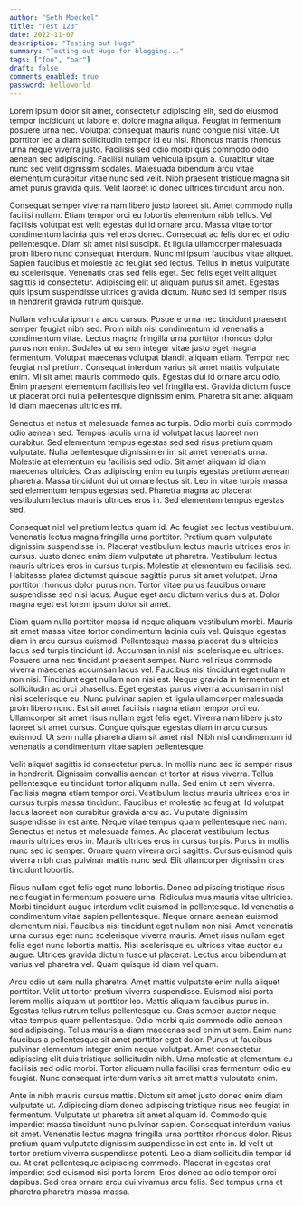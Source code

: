 ```yaml
---
author: "Seth Moeckel"
title: "Test 123"
date: 2022-11-07
description: "Testing out Hugo"
summary: "Testing out Hugo for blogging..."
tags: ["foo", "bar"]
draft: false
comments_enabled: true
password: helloworld
---
```


Lorem ipsum dolor sit amet, consectetur adipiscing elit, sed do eiusmod tempor incididunt ut labore et dolore magna aliqua. Feugiat in fermentum posuere urna nec. Volutpat consequat mauris nunc congue nisi vitae. Ut porttitor leo a diam sollicitudin tempor id eu nisl. Rhoncus mattis rhoncus urna neque viverra justo. Facilisis sed odio morbi quis commodo odio aenean sed adipiscing. Facilisi nullam vehicula ipsum a. Curabitur vitae nunc sed velit dignissim sodales. Malesuada bibendum arcu vitae elementum curabitur vitae nunc sed velit. Nibh praesent tristique magna sit amet purus gravida quis. Velit laoreet id donec ultrices tincidunt arcu non.

Consequat semper viverra nam libero justo laoreet sit. Amet commodo nulla facilisi nullam. Etiam tempor orci eu lobortis elementum nibh tellus. Vel facilisis volutpat est velit egestas dui id ornare arcu. Massa vitae tortor condimentum lacinia quis vel eros donec. Consequat ac felis donec et odio pellentesque. Diam sit amet nisl suscipit. Et ligula ullamcorper malesuada proin libero nunc consequat interdum. Nunc mi ipsum faucibus vitae aliquet. Sapien faucibus et molestie ac feugiat sed lectus. Tellus in metus vulputate eu scelerisque. Venenatis cras sed felis eget. Sed felis eget velit aliquet sagittis id consectetur. Adipiscing elit ut aliquam purus sit amet. Egestas quis ipsum suspendisse ultrices gravida dictum. Nunc sed id semper risus in hendrerit gravida rutrum quisque.

Nullam vehicula ipsum a arcu cursus. Posuere urna nec tincidunt praesent semper feugiat nibh sed. Proin nibh nisl condimentum id venenatis a condimentum vitae. Lectus magna fringilla urna porttitor rhoncus dolor purus non enim. Sodales ut eu sem integer vitae justo eget magna fermentum. Volutpat maecenas volutpat blandit aliquam etiam. Tempor nec feugiat nisl pretium. Consequat interdum varius sit amet mattis vulputate enim. Mi sit amet mauris commodo quis. Egestas dui id ornare arcu odio. Enim praesent elementum facilisis leo vel fringilla est. Gravida dictum fusce ut placerat orci nulla pellentesque dignissim enim. Pharetra sit amet aliquam id diam maecenas ultricies mi.

Senectus et netus et malesuada fames ac turpis. Odio morbi quis commodo odio aenean sed. Tempus iaculis urna id volutpat lacus laoreet non curabitur. Sed elementum tempus egestas sed sed risus pretium quam vulputate. Nulla pellentesque dignissim enim sit amet venenatis urna. Molestie at elementum eu facilisis sed odio. Sit amet aliquam id diam maecenas ultricies. Cras adipiscing enim eu turpis egestas pretium aenean pharetra. Massa tincidunt dui ut ornare lectus sit. Leo in vitae turpis massa sed elementum tempus egestas sed. Pharetra magna ac placerat vestibulum lectus mauris ultrices eros in. Sed elementum tempus egestas sed.

Consequat nisl vel pretium lectus quam id. Ac feugiat sed lectus vestibulum. Venenatis lectus magna fringilla urna porttitor. Pretium quam vulputate dignissim suspendisse in. Placerat vestibulum lectus mauris ultrices eros in cursus. Justo donec enim diam vulputate ut pharetra. Vestibulum lectus mauris ultrices eros in cursus turpis. Molestie at elementum eu facilisis sed. Habitasse platea dictumst quisque sagittis purus sit amet volutpat. Urna porttitor rhoncus dolor purus non. Tortor vitae purus faucibus ornare suspendisse sed nisi lacus. Augue eget arcu dictum varius duis at. Dolor magna eget est lorem ipsum dolor sit amet.

Diam quam nulla porttitor massa id neque aliquam vestibulum morbi. Mauris sit amet massa vitae tortor condimentum lacinia quis vel. Quisque egestas diam in arcu cursus euismod. Pellentesque massa placerat duis ultricies lacus sed turpis tincidunt id. Accumsan in nisl nisi scelerisque eu ultrices. Posuere urna nec tincidunt praesent semper. Nunc vel risus commodo viverra maecenas accumsan lacus vel. Faucibus nisl tincidunt eget nullam non nisi. Tincidunt eget nullam non nisi est. Neque gravida in fermentum et sollicitudin ac orci phasellus. Eget egestas purus viverra accumsan in nisl nisi scelerisque eu. Nunc pulvinar sapien et ligula ullamcorper malesuada proin libero nunc. Est sit amet facilisis magna etiam tempor orci eu. Ullamcorper sit amet risus nullam eget felis eget. Viverra nam libero justo laoreet sit amet cursus. Congue quisque egestas diam in arcu cursus euismod. Ut sem nulla pharetra diam sit amet nisl. Nibh nisl condimentum id venenatis a condimentum vitae sapien pellentesque.

Velit aliquet sagittis id consectetur purus. In mollis nunc sed id semper risus in hendrerit. Dignissim convallis aenean et tortor at risus viverra. Tellus pellentesque eu tincidunt tortor aliquam nulla. Sed enim ut sem viverra. Facilisis magna etiam tempor orci. Vestibulum lectus mauris ultrices eros in cursus turpis massa tincidunt. Faucibus et molestie ac feugiat. Id volutpat lacus laoreet non curabitur gravida arcu ac. Vulputate dignissim suspendisse in est ante. Neque vitae tempus quam pellentesque nec nam. Senectus et netus et malesuada fames. Ac placerat vestibulum lectus mauris ultrices eros in. Mauris ultrices eros in cursus turpis. Purus in mollis nunc sed id semper. Ornare quam viverra orci sagittis. Cursus euismod quis viverra nibh cras pulvinar mattis nunc sed. Elit ullamcorper dignissim cras tincidunt lobortis.

Risus nullam eget felis eget nunc lobortis. Donec adipiscing tristique risus nec feugiat in fermentum posuere urna. Ridiculus mus mauris vitae ultricies. Morbi tincidunt augue interdum velit euismod in pellentesque. Id venenatis a condimentum vitae sapien pellentesque. Neque ornare aenean euismod elementum nisi. Faucibus nisl tincidunt eget nullam non nisi. Amet venenatis urna cursus eget nunc scelerisque viverra mauris. Amet risus nullam eget felis eget nunc lobortis mattis. Nisi scelerisque eu ultrices vitae auctor eu augue. Ultrices gravida dictum fusce ut placerat. Lectus arcu bibendum at varius vel pharetra vel. Quam quisque id diam vel quam.

Arcu odio ut sem nulla pharetra. Amet mattis vulputate enim nulla aliquet porttitor. Velit ut tortor pretium viverra suspendisse. Euismod nisi porta lorem mollis aliquam ut porttitor leo. Mattis aliquam faucibus purus in. Egestas tellus rutrum tellus pellentesque eu. Cras semper auctor neque vitae tempus quam pellentesque. Odio morbi quis commodo odio aenean sed adipiscing. Tellus mauris a diam maecenas sed enim ut sem. Enim nunc faucibus a pellentesque sit amet porttitor eget dolor. Purus ut faucibus pulvinar elementum integer enim neque volutpat. Amet consectetur adipiscing elit duis tristique sollicitudin nibh. Urna molestie at elementum eu facilisis sed odio morbi. Tortor aliquam nulla facilisi cras fermentum odio eu feugiat. Nunc consequat interdum varius sit amet mattis vulputate enim.

Ante in nibh mauris cursus mattis. Dictum sit amet justo donec enim diam vulputate ut. Adipiscing diam donec adipiscing tristique risus nec feugiat in fermentum. Vulputate ut pharetra sit amet aliquam id. Commodo quis imperdiet massa tincidunt nunc pulvinar sapien. Consequat interdum varius sit amet. Venenatis lectus magna fringilla urna porttitor rhoncus dolor. Risus pretium quam vulputate dignissim suspendisse in est ante in. Id velit ut tortor pretium viverra suspendisse potenti. Leo a diam sollicitudin tempor id eu. At erat pellentesque adipiscing commodo. Placerat in egestas erat imperdiet sed euismod nisi porta lorem. Eros donec ac odio tempor orci dapibus. Sed cras ornare arcu dui vivamus arcu felis. Sed tempus urna et pharetra pharetra massa massa.